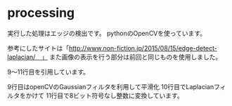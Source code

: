 # processing

実行した処理はエッジの検出です。
pythonのOpenCVを使っています。

参考にしたサイトは「http://www.non-fiction.jp/2015/08/15/edge-detect-laplacian/　」
また画像の表示を行う部分は前回と同じものを使用しました。

9～11行目を引用しています。

9行目はopenCVのGaussianフィルタを利用して平滑化
10行目でLaplacianフィルタをかけて 
11行目で8ビット符号なし整数に変換しています。
